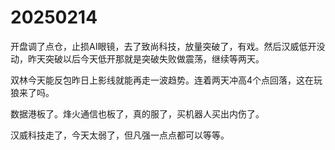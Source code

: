 # 20250214

开盘调了点仓，止损AI眼镜，去了致尚科技，放量突破了，有戏。然后汉威低开没动，昨天突破以后今天低开那就是突破失败做震荡，继续等两天。

双林今天能反包昨日上影线就能再走一波趋势。连着两天冲高4个点回落，这在玩狼来了吗。

数据港板了。烽火通信也板了，真的服了，买机器人买出内伤了。

汉威科技走了，今天太弱了，但凡强一点点都可以等等。
